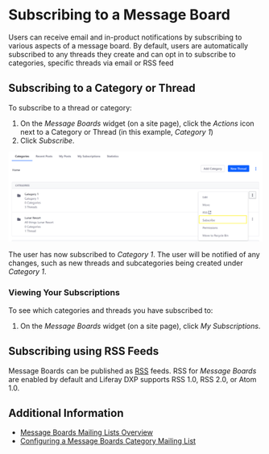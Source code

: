 # Subscribing to a Message Board

Users can receive email and in-product notifications by subscribing to various aspects of a message board. By default, users are automatically subscribed to any threads they create and can opt in to subscribe to categories, specific threads via email or RSS feed

## Subscribing to a Category or Thread

To subscribe to a thread or category:

1. On the _Message Boards_ widget (on a site page), click the _Actions_ icon next to a Category or Thread (in this example, _Category 1_)
1. Click _Subscribe_.

![Subscribing to a Category](./subscribing-to-a-message-board/images/01.png)

The user has now subscribed to _Category 1_. The user will be notified of any changes, such as new threads and subcategories being created under _Category 1_.

### Viewing Your Subscriptions

To see which categories and threads you have subscribed to:

1. On the _Message Boards_ widget (on a site page), click _My Subscriptions_.

## Subscribing using RSS Feeds

Message Boards can be published as [RSS](https://en.wikipedia.org/wiki/RSS) feeds. RSS for _Message Boards_ are enabled by default and Liferay DXP supports RSS 1.0, RSS 2.0, or Atom 1.0.

## Additional Information

* [Message Boards Mailing Lists Overview](./message-boards-mailing-lists-overview.md)
* [Configuring a Message Boards Category Mailing List](./configuring-a-mb-category-mailing-list.md)
